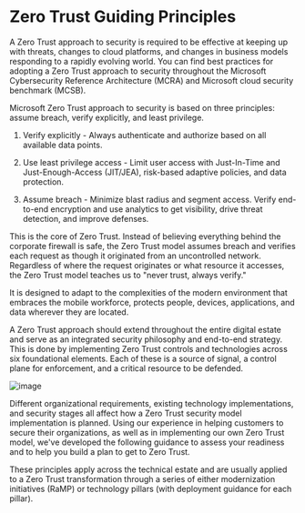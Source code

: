 # Zero Trust Guiding Principles

A Zero Trust approach to security is required to be effective at keeping up with threats, changes to cloud platforms, and changes in business models responding to a rapidly evolving world. You can find best practices for adopting a Zero Trust approach to security throughout the Microsoft Cybersecurity Reference Architecture (MCRA) and Microsoft cloud security benchmark (MCSB).

Microsoft Zero Trust approach to security is based on three principles: assume breach, verify explicitly, and least privilege.

1) Verify explicitly - Always authenticate and authorize based on all available data points.

2) Use least privilege access - Limit user access with Just-In-Time and Just-Enough-Access (JIT/JEA), risk-based adaptive policies, and data protection.

3) Assume breach - Minimize blast radius and segment access. Verify end-to-end encryption and use analytics to get visibility, drive threat detection, and improve defenses.

This is the core of Zero Trust. Instead of believing everything behind the corporate firewall is safe, the Zero Trust model assumes breach and verifies each request as though it originated from an uncontrolled network. Regardless of where the request originates or what resource it accesses, the Zero Trust model teaches us to "never trust, always verify."

It is designed to adapt to the complexities of the modern environment that embraces the mobile workforce, protects people, devices, applications, and data wherever they are located.

A Zero Trust approach should extend throughout the entire digital estate and serve as an integrated security philosophy and end-to-end strategy. This is done by implementing Zero Trust controls and technologies across six foundational elements. Each of these is a source of signal, a control plane for enforcement, and a critical resource to be defended.

![image](https://github.com/user-attachments/assets/653fe90f-6463-4277-90af-897d92341957)

Different organizational requirements, existing technology implementations, and security stages all affect how a Zero Trust security model implementation is planned. Using our experience in helping customers to secure their organizations, as well as in implementing our own Zero Trust model, we've developed the following guidance to assess your readiness and to help you build a plan to get to Zero Trust.

These principles apply across the technical estate and are usually applied to a Zero Trust transformation through a series of either modernization initiatives (RaMP) or technology pillars (with deployment guidance for each pillar).

